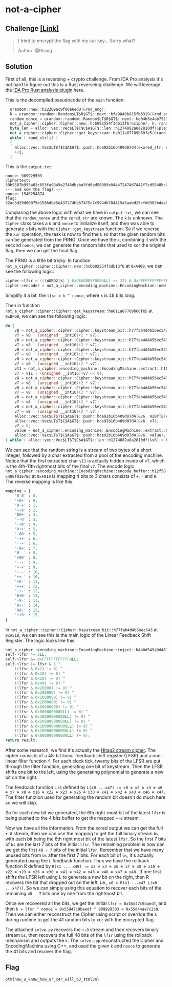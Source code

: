 # not-a-cipher

## Challenge [[Link]](https://ctftime.org/event/2033)
> I tried to encrypt the flag with my car key... Sorry what?
>
> Author: @Rising

## Solution
First of all, this is a reversing + crypto challenge. From IDA Pro analysis it's not hard to figure out this is a Rust reverseing challenge. We will leverage the [IDA Pro Rust analysis plugin](https://hex-rays.com/blog/rust-analysis-plugin-tech-preview/) here.

This is the decompiled pseudocode of the `main` function:
```c
  urandom::new::h22209ac9f00a6ed0(&rnd_eng);
  k = urandom::random::Random$LT$R$GT$::next::hfe9849b815fb3319(&rnd_eng) & 0xFFFFFFFFFFFFLL;
  random_nonce = urandom::random::Random$LT$R$GT$::next::he04b5e4ab7523e56(&rnd_eng);
  not_a_cipher::cipher::Cipher::new::hcb092554f3db13f6(&cipher, k, random_nonce);
  byte_len = alloc::vec::Vec$LT$T$C$A$GT$::len::h1274882a8a2810df(&plaintext);
  not_a_cipher::cipher::Cipher::get_keystream::ha011a87789b68fe5(&rand_str, &cipher, byte_len);
  while ( rand_str[i] )
  {
    alloc::vec::Vec$LT$T$C$A$GT$::push::hce92b16b409d07d4(&xored_str, rand_str[i] ^ plaintext[i]);
    ++i;
  }
```

This is the `output.txt`:
```
nonce: 909929503
ciphertext: 59b9587b995a03c653fa9849a2746dbaba5fd6ad58089c04e472474d7442f7cd5840bc03e1bf462dce4a876c452dab0dd4fc144bcb13b38b6c91c404
--- and now the flag! ---
nonce: 1540254874
flag: 52ac5d29d00075e1586dbe5e437274bb67475c7c594db704415a5aabd15cfdd303bdaa5f82d103bca7
```

Comparing the above logic with what we have in `output.txt`, we can see that the `random_nonce` and the `xored_str` are known. The `k` is unknown. The `Cipher` class takes a `k` and `nonce` to initialize itself, and then was able to generate `n` bits with the `Cipher::get_keystream` function. So if we reverse the `xor` operation, the task is now to find the `k` so that the given random bits can be generated from the PRNG. Once we have the `k`, combining it with the second `nonce`, we can generate the random bits that used to xor the original flag, then we can get the final flag.

The PRNG is a little bit tricky. In function ` not_a_cipher::cipher::Cipher::new::hcb092554f3db13f6` at `0xA400`, we can see the following logic:
```c
cipher->lfsr = (((WORD2(k) | 0xDEADBEEF0000LL) << 32) & 0xFFFFFFFFFFFFLL | (unsigned int)k) ^ nonce;
cipher->encoder = not_a_cipher::encoding_machine::EncodingMachine::new::hd87d50757abc4418(&machine);
```
Simplify it a bit, the `lfsr = k ^ nonce`, where `k` is 48 bits long.

Then in function `not_a_cipher::cipher::Cipher::get_keystream::ha011a87789b68fe5` at `0xBFD0`, we can see the following logic:
```c
do {
    v8 = not_a_cipher::cipher::Cipher::keystream_bit::h77fab4d4b56ec543(self);
    v7 = v8 | (unsigned __int16)(2 * v7);
    v8 = not_a_cipher::cipher::Cipher::keystream_bit::h77fab4d4b56ec543(self);
    v7 = v8 | (unsigned __int16)(2 * v7);
    v8 = not_a_cipher::cipher::Cipher::keystream_bit::h77fab4d4b56ec543(self);
    v7 = v8 | (unsigned __int16)(2 * v7);
    v8 = not_a_cipher::cipher::Cipher::keystream_bit::h77fab4d4b56ec543(self);
    v7 = v8 | (unsigned __int16)(2 * v7);
    v11 = not_a_cipher::encoding_machine::EncodingMachine::extract::h18d3df3649b13e97(&self->encoder);
    v7 = v11 | (unsigned __int16)(v7 << 8);
    v8 = not_a_cipher::cipher::Cipher::keystream_bit::h77fab4d4b56ec543(self);
    v7 = v8 | (unsigned __int16)(2 * v7);
    v8 = not_a_cipher::cipher::Cipher::keystream_bit::h77fab4d4b56ec543(self);
    v7 = v8 | (unsigned __int16)(2 * v7);
    v8 = not_a_cipher::cipher::Cipher::keystream_bit::h77fab4d4b56ec543(self);
    v7 = v8 | (unsigned __int16)(2 * v7);
    v8 = not_a_cipher::cipher::Cipher::keystream_bit::h77fab4d4b56ec543(self);
    v7 = v8 | (unsigned __int16)(2 * v7);
    alloc::vec::Vec$LT$T$C$A$GT$::push::hce92b16b409d07d4(&v6, HIBYTE(v7));
    alloc::vec::Vec$LT$T$C$A$GT$::push::hce92b16b409d07d4(&v6, v7);
    v7 = 0;
    value = not_a_cipher::encoding_machine::EncodingMachine::extract::h18d3df3649b13e97(&self->encoder);
    alloc::vec::Vec$LT$T$C$A$GT$::push::hce92b16b409d07d4(&v6, value);
} while ( alloc::vec::Vec$LT$T$C$A$GT$::len::h1274882a8a2810df(&v6) < byte_len );
```

We can see that the random string is a stream of two bytes of a short integer, followed by a char extracted from a pool of the encoding machine. Notice that the first extracted char `v11` is actually hidden inside of `v7`, which is the 4th-11th rightmost bits of the final `v7`. The encode logic `not_a_cipher::encoding_machine::EncodingMachine::encode_buffer::h12f585480f01e78d` at `0xF810` is mapping 4 bits to 3 chars consists of `+`, `-` and `0`. The reverse mapping is like this:
```python
mapping = {
    '0-0' : 0,
    '+0+' : 0,
    '0-+' : 1,
    '+-0' : 2,
    '00+' : 3,
    '--0' : 3,
    '-+0' : 4,
    '0++' : 5,
    '-00' : 5,
    '-++' : 6,
    '--+' : 6,
    '-0+' : 7,
    '0--' : 8,
    '+00' : 8,
    '---' : 9,
    '+-+' : 9,
    '+--' : 10,
    '++-' : 10,
    '+0-' : 11,
    '+++' : 12,
    '-+-' : 12,
    '0+0' : 13,
    '-0-' : 13,
    '0+-' : 14,
    '00-' : 15,
    '++0' : 15
}
```

In `not_a_cipher::cipher::Cipher::keystream_bit::h77fab4d4b56ec543` at `0xA510`, we can see this is the main logic of the Linear Feedback Shift Register. The logic looks like this:
```c
not_a_cipher::encoding_machine::EncodingMachine::inject::h4b0d549a9d46722e(&self->encoder, (self->lfsr & 0x40) != 0);
self->lfsr *= 2LL;
self->lfsr &= 0xFFFFFFFFFFFFuLL;
self->lfsr |= lfsr & 1 ^
    ((lfsr & 0x2) != 0) ^
    ((lfsr & 0x10) != 0) ^
    ((lfsr & 0x20) != 0) ^
    ((lfsr & 0x40) != 0) ^
    ((lfsr & 0x20000) != 0) ^
    ((lfsr & 0x200000) != 0) ^
    ((lfsr & 0x1000000) != 0) ^
    ((lfsr & 0x2000000) != 0) ^
    ((lfsr & 0x80000000) != 0) ^
    ((lfsr & 0x8000000000LL) != 0) ^
    ((lfsr & 0x10000000000LL) != 0) ^
    ((lfsr & 0x20000000000LL) != 0) ^
    ((lfsr & 0x100000000000LL) != 0) ^
    ((lfsr & 0x200000000000LL) != 0) ^
    ((lfsr & 0x800000000000LL) != 0);
return result;
```

After some research, we find it's actually the [Hitag2 stream cipher](https://www.usenix.org/system/files/conference/usenixsecurity12/sec12-final95.pdf). The cipher consists of a 48-bit linear feedback shift register (LFSR) and a non-linear filter function `f`. For each clock tick, twenty bits of the LFSR are put through the filter function, generating one bit of keystream. Then the LFSR shifts one bit to the left, using the generating polynomial to generate a new bit on
the right.

The feedback function L is defined by `L(x0 ...x47) := x0 ⊕ x2 ⊕ x3 ⊕ x6 ⊕ x7 ⊕ x8 ⊕ x16 ⊕ x22 ⊕ x23 ⊕ x26 ⊕ x30 ⊕ x41 ⊕ x42 ⊕ x43 ⊕ x46 ⊕ x47.` The filter function used for generating the random bit doesn't do much here so we will skip.

So for each new bit we generated, the 6th right-most bit of the latest `lfsr` is being pushed to the 4 bits buffer to get the mapped `+-0` stream.

Now we have all the information. From the xored output we can get the full `+-0` stream, then we can use the mapping to get the full binary stream `bs`, with each bit being the 6th right most bit of the latest `lfsr`. So the first 7 bits of `bs` are the last 7 bits of the initial `lfsr`. The remaining problem is how can we get the first `48 - 7` bits of the initial `lfsr`. Remember that we have many unused bits from `bs` after the first 7 bits. For each bit of `bs`, it's actually generated using the `L` feedback function. Thus we have the rollback function R defined by `R(x1 ... x48) := x2 ⊕ x3 ⊕ x6 ⊕ x7 ⊕ x8 ⊕ x16 ⊕ x22 ⊕ x23 ⊕ x26 ⊕ x30 ⊕ x41 ⊕ x42 ⊕ x43 ⊕ x46 ⊕ x47 ⊕ x48.` If one first shifts the LFSR left using L to generate a new bit on the right, then R recovers the bit that dropped out on the left, i.e., `x0 = R(x1 ...x47 L(x0 ...x47))`. So we can simply using this equation to recover each bits of the remaining `48 - 7` bits one by one from the rightmost bit.

Once we recovered all the bits, we get the initial `lfsr = 0x55d47c9baedf`, and then `k = lfsr ^ nonce = 0x55d47c9baedf ^ 909929503 = 0x55d44aa7c2c0`. Then we can either reconstruct the Cipher using script or override the `k` during runtime to get the 41 random bits to xor with the encrypted flag.

The attached `solve.py` recovers the `+-0` stream and then recovers binary stream `bs`, then recovers the full 48 bits of the `lfsr` using the rollback mechanism and outputs the `k`. The `solve.cpp` reconstructed the Cipher and EncodingMachine using C++, and used the given `k` and `nonce` to generate the 41 bits and recover the flag.

## Flag
`ptm{n0w_u_kn0w_how_ur_c4r_will_b3_st0l3n}`